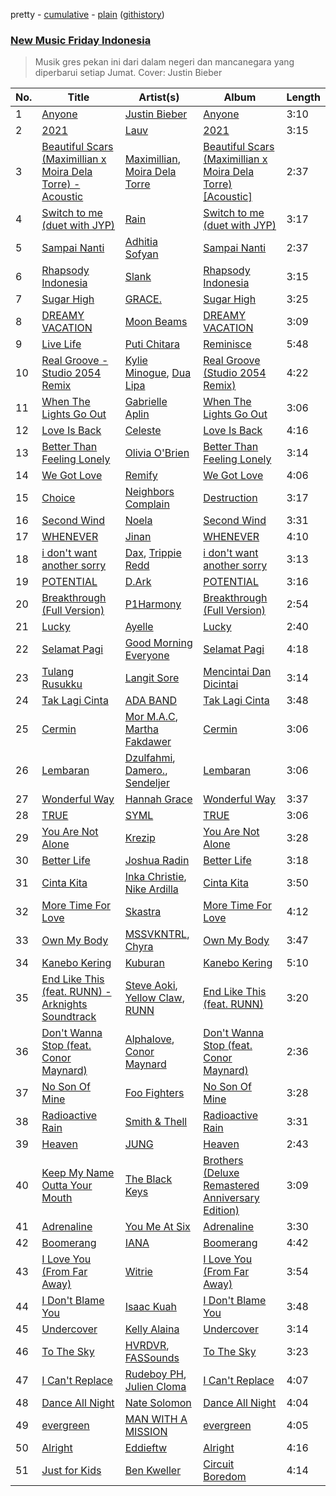 pretty - [cumulative](https://github.com/mackorone/spotify-playlist-archive/blob/master/playlists/cumulative/New%20Music%20Friday%20Indonesia.md) - [plain](https://github.com/mackorone/spotify-playlist-archive/blob/master/playlists/plain/37i9dQZF1DX8vAahjzdXGC) ([githistory](https://github.githistory.xyz/mackorone/spotify-playlist-archive/blob/master/playlists/plain/37i9dQZF1DX8vAahjzdXGC))

### [New Music Friday Indonesia](https://open.spotify.com/playlist/37i9dQZF1DX8vAahjzdXGC)

> Musik gres pekan ini dari dalam negeri dan mancanegara yang diperbarui setiap Jumat. Cover: Justin Bieber

| No. | Title | Artist(s) | Album | Length |
|---|---|---|---|---|
| 1 | [Anyone](https://open.spotify.com/track/31qCy5ZaophVA81wtlwLc4) | [Justin Bieber](https://open.spotify.com/artist/1uNFoZAHBGtllmzznpCI3s) | [Anyone](https://open.spotify.com/album/51kijm0sjZz0yOa3kVBPUU) | 3:10 |
| 2 | [2021](https://open.spotify.com/track/5DlXq40tjFwd3SFp55AfKp) | [Lauv](https://open.spotify.com/artist/5JZ7CnR6gTvEMKX4g70Amv) | [2021](https://open.spotify.com/album/0wsQ9WVVhr3P9xZBEgdaPG) | 3:15 |
| 3 | [Beautiful Scars (Maximillian x Moira Dela Torre) - Acoustic](https://open.spotify.com/track/2vcDl2SLudnltyDEos3v6E) | [Maximillian](https://open.spotify.com/artist/2Q9c6ETFOkDDTy53U7DIgr), [Moira Dela Torre](https://open.spotify.com/artist/0rZRTXEmmPmx6gt92tBqIc) | [Beautiful Scars (Maximillian x Moira Dela Torre) [Acoustic]](https://open.spotify.com/album/3w21pYIhQWUtUcNfyoYiba) | 2:37 |
| 4 | [Switch to me (duet with JYP)](https://open.spotify.com/track/1LjhBbl5MvGz2rYcz5Fhgm) | [Rain](https://open.spotify.com/artist/5L4EafeXwZ0stGuPtGr5Tz) | [Switch to me (duet with JYP)](https://open.spotify.com/album/3XnNc5DV6LdZODUjV3YJVp) | 3:17 |
| 5 | [Sampai Nanti](https://open.spotify.com/track/4W4TQGLJQW3jojMQZQKsDo) | [Adhitia Sofyan](https://open.spotify.com/artist/3UlOKNAlGyi7POSE9kyhfR) | [Sampai Nanti](https://open.spotify.com/album/1ZjWJrSAWE2z3uXCC5bbe8) | 2:37 |
| 6 | [Rhapsody Indonesia](https://open.spotify.com/track/7oCa0A0EOosLaloD0TGYaP) | [Slank](https://open.spotify.com/artist/7FD5lGpmOvZeKY0Ziw0hf9) | [Rhapsody Indonesia](https://open.spotify.com/album/6EIRhIjf3L75EYcl4nlYic) | 3:15 |
| 7 | [Sugar High](https://open.spotify.com/track/4kxvZQphY6GoRbtmqBMhqE) | [GRACE.](https://open.spotify.com/artist/4RwYJRHnB3zCks3x2u3qHv) | [Sugar High](https://open.spotify.com/album/0Zy8jxZXmjO5gi48lDdmPx) | 3:25 |
| 8 | [DREAMY VACATION](https://open.spotify.com/track/1tDdrfjlhpqL8eSifeExBU) | [Moon Beams](https://open.spotify.com/artist/4QiflCEVJoiRvKOMGk0mFI) | [DREAMY VACATION](https://open.spotify.com/album/7n2ThsZwrtjq5FkJntJ56j) | 3:09 |
| 9 | [Live Life](https://open.spotify.com/track/00R2IGNuz4Oni5XcpffIua) | [Puti Chitara](https://open.spotify.com/artist/12H87FnJ2Wp1MBFWAgs77M) | [Reminisce](https://open.spotify.com/album/5PBM27kE0TmcOKRFZl57kZ) | 5:48 |
| 10 | [Real Groove - Studio 2054 Remix](https://open.spotify.com/track/3MySeyJCAKyPkTRvlvq7gm) | [Kylie Minogue](https://open.spotify.com/artist/4RVnAU35WRWra6OZ3CbbMA), [Dua Lipa](https://open.spotify.com/artist/6M2wZ9GZgrQXHCFfjv46we) | [Real Groove (Studio 2054 Remix)](https://open.spotify.com/album/0z0lPmTXhkoyF1RyIAkGHm) | 4:22 |
| 11 | [When The Lights Go Out](https://open.spotify.com/track/2h3tbYCmuY6C2FM2GbAg2K) | [Gabrielle Aplin](https://open.spotify.com/artist/3w6zswp5THsSKYLICUbDTZ) | [When The Lights Go Out](https://open.spotify.com/album/65DJbbYsBRS0IK0KhZG4kv) | 3:06 |
| 12 | [Love Is Back](https://open.spotify.com/track/2xAffWASC4yddor8wW037Z) | [Celeste](https://open.spotify.com/artist/49HlOY4gkHqsYG9GCuhkcc) | [Love Is Back](https://open.spotify.com/album/5SzPWTx8cNuBeIpuo21bPk) | 4:16 |
| 13 | [Better Than Feeling Lonely](https://open.spotify.com/track/0n1SCmuSFEqRQxXvlxCNBy) | [Olivia O'Brien](https://open.spotify.com/artist/1QRj3hoop9Mv5VvHQkwPEp) | [Better Than Feeling Lonely](https://open.spotify.com/album/1QaMPJQkIa89q1DcrZHilW) | 3:14 |
| 14 | [We Got Love](https://open.spotify.com/track/2mKczZHOc29OI9KZpaQ2md) | [Remify](https://open.spotify.com/artist/4bykHO1lwZV9vBXbqQTaMH) | [We Got Love](https://open.spotify.com/album/2P4f2Bli7CD1O9k2OgbY00) | 4:06 |
| 15 | [Choice](https://open.spotify.com/track/1xEluMQoCwQ28KJU34SB9F) | [Neighbors Complain](https://open.spotify.com/artist/20bloSpXKTBtyHo7iYcitT) | [Destruction](https://open.spotify.com/album/0HpNQHG4WostySHEH5psNs) | 3:17 |
| 16 | [Second Wind](https://open.spotify.com/track/55kOvvIy3Txpv1TFPY5RV4) | [Noela](https://open.spotify.com/artist/6j2y0HtdO9FdiBW5UsrTTG) | [Second Wind](https://open.spotify.com/album/33lApGvWqcfOurScFaSyvR) | 3:31 |
| 17 | [WHENEVER](https://open.spotify.com/track/0fGByfnMB5X2RksfTsCcpy) | [Jinan](https://open.spotify.com/artist/0BCK8dKHWITYcDo06Fuxth) | [WHENEVER](https://open.spotify.com/album/2Te3aPhzjoJKKmwT7czt87) | 4:10 |
| 18 | [i don't want another sorry](https://open.spotify.com/track/1AZkaqWjrlH9TjF2HQE4ZS) | [Dax](https://open.spotify.com/artist/5icKdCmMhNMYoAzVBAWt39), [Trippie Redd](https://open.spotify.com/artist/6Xgp2XMz1fhVYe7i6yNAax) | [i don't want another sorry](https://open.spotify.com/album/2CGroLuG5E6uw9djGDAyAE) | 3:13 |
| 19 | [POTENTIAL](https://open.spotify.com/track/4Tbg8QyhWnNXTh8bPWoALA) | [D.Ark](https://open.spotify.com/artist/2UaheMCNCnN1CrrnZnmh3j) | [POTENTIAL](https://open.spotify.com/album/2Hzm8y4UWKU3pBeYP9BUtE) | 3:16 |
| 20 | [Breakthrough (Full Version)](https://open.spotify.com/track/7MmR8iBd5RDdmWVMvhaQiB) | [P1Harmony](https://open.spotify.com/artist/3JjvsPeGMbDJqsphe2z8xU) | [Breakthrough (Full Version)](https://open.spotify.com/album/2viVp8kngUjK6oNiOz46sV) | 2:54 |
| 21 | [Lucky](https://open.spotify.com/track/7c0P7P9Ik1lAxVCE2EZn9l) | [Ayelle](https://open.spotify.com/artist/5aNJpeK3hUdPY9orfExdOF) | [Lucky](https://open.spotify.com/album/2FPmRiP8pfKoDH5VmB7bYs) | 2:40 |
| 22 | [Selamat Pagi](https://open.spotify.com/track/1H3VngPMuqs5PaJUitIx1h) | [Good Morning Everyone](https://open.spotify.com/artist/6HyZoYVf8K9abFPxwhJcbK) | [Selamat Pagi](https://open.spotify.com/album/5esxPiqMZQ8X9oQYjrHUjd) | 4:18 |
| 23 | [Tulang Rusukku](https://open.spotify.com/track/0slVAqDBHF4U56o6CIs2C4) | [Langit Sore](https://open.spotify.com/artist/2p8EGJCCavN09PyTOKY9Lj) | [Mencintai Dan Dicintai](https://open.spotify.com/album/7tIqTyjNdsu5TrBCgIJ2F1) | 3:14 |
| 24 | [Tak Lagi Cinta](https://open.spotify.com/track/6BW8NzHPohcVNiYcU9HfoP) | [ADA BAND](https://open.spotify.com/artist/17tKxzyzyYXDuJdZ5rfnPd) | [Tak Lagi Cinta](https://open.spotify.com/album/0k8RI9nautxhgpJ2D2tSIV) | 3:48 |
| 25 | [Cermin](https://open.spotify.com/track/77uaEVGVNUiBiJq79FAUKz) | [Mor M.A.C](https://open.spotify.com/artist/7bvhAv1D7WAmKISSbTGnIu), [Martha Fakdawer](https://open.spotify.com/artist/30H2ddKcS6euMD2b84VjHE) | [Cermin](https://open.spotify.com/album/1na4P4fMdE0wTl56nFrgst) | 3:06 |
| 26 | [Lembaran](https://open.spotify.com/track/0ofjKl38v0I3mVwAUGWXW5) | [Dzulfahmi](https://open.spotify.com/artist/3e07AHzXnSbfuIBc6IHNio), [Damero.](https://open.spotify.com/artist/5VOoDwt06adOAXAGIORMnW), [Sendeljer](https://open.spotify.com/artist/1hyYTNEzuEA4Z3BkVwCdtC) | [Lembaran](https://open.spotify.com/album/39acJzQi68r83kDxBpZc4c) | 3:06 |
| 27 | [Wonderful Way](https://open.spotify.com/track/4EkMrpbGOij6XmUSRhpqve) | [Hannah Grace](https://open.spotify.com/artist/597GQ9dmhOQoBfqmfQINKB) | [Wonderful Way](https://open.spotify.com/album/3xq5PEUWRyKppW9owtCTiU) | 3:37 |
| 28 | [TRUE](https://open.spotify.com/track/6yTPTrSHy0JH67cEA75mmx) | [SYML](https://open.spotify.com/artist/6AyATGg7mDgBlZ4N5uNog0) | [TRUE](https://open.spotify.com/album/75kaBbdAUYVEZfYJPatLym) | 3:06 |
| 29 | [You Are Not Alone](https://open.spotify.com/track/0LLc1wJdpQMpgMKCF8y2TF) | [Krezip](https://open.spotify.com/artist/0ZLfGbfO9xjpfna1pN8BeX) | [You Are Not Alone](https://open.spotify.com/album/6dRPKSUv4bXPTthz9aB47E) | 3:28 |
| 30 | [Better Life](https://open.spotify.com/track/0yWlZJ1erf2mRS2jMdPGTl) | [Joshua Radin](https://open.spotify.com/artist/7omzannyG2lfDqP5xyZo34) | [Better Life](https://open.spotify.com/album/70VkaY33Cd39zMeyLn2yVL) | 3:18 |
| 31 | [Cinta Kita](https://open.spotify.com/track/6aOLkAEABB4Wx9bT9cEMif) | [Inka Christie](https://open.spotify.com/artist/07ghkzGGEQ7Luq905lZi4i), [Nike Ardilla](https://open.spotify.com/artist/1JuelnhfAFnrPRqGk2wH2j) | [Cinta Kita](https://open.spotify.com/album/7bGj9qnWwtelabc6WRVz4V) | 3:50 |
| 32 | [More Time For Love](https://open.spotify.com/track/3sEkgIqn6Xh3vtfHlG9otu) | [Skastra](https://open.spotify.com/artist/29sYgtFF2sRAVbzZ64rbkB) | [More Time For Love](https://open.spotify.com/album/2Sg78lq1ziBPNLLn9JZKXY) | 4:12 |
| 33 | [Own My Body](https://open.spotify.com/track/3gQnLTTP7Gom6oLUuc57uB) | [MSSVKNTRL](https://open.spotify.com/artist/2MYovMJboJOmKx5tfYcoaQ), [Chyra](https://open.spotify.com/artist/0O6GiRrnADewkp91ELz39s) | [Own My Body](https://open.spotify.com/album/6XHOBWoexOqv32YPUgNLg2) | 3:47 |
| 34 | [Kanebo Kering](https://open.spotify.com/track/1Rt8AA3ly7I5ph2acACjKq) | [Kuburan](https://open.spotify.com/artist/7GuqVpODs8wCyUXNDCLhkb) | [Kanebo Kering](https://open.spotify.com/album/6hMuA8rbi6kpkhKSvM1TSp) | 5:10 |
| 35 | [End Like This (feat. RUNN) - Arknights Soundtrack](https://open.spotify.com/track/6ExQ3wt9pDp0xdU7QbG49s) | [Steve Aoki](https://open.spotify.com/artist/77AiFEVeAVj2ORpC85QVJs), [Yellow Claw](https://open.spotify.com/artist/47z7ZrgFoBvVpCnElCE3Zh), [RUNN](https://open.spotify.com/artist/3l0H4QNiYYNdIsnZ4JgJAg) | [End Like This (feat. RUNN)](https://open.spotify.com/album/0HkpzXn2NufnzW91z4j1XK) | 3:20 |
| 36 | [Don't Wanna Stop (feat. Conor Maynard)](https://open.spotify.com/track/725u2wCoy8kDmyAckV72Br) | [Alphalove](https://open.spotify.com/artist/4G59kHVfufDsMkwVr5pb2R), [Conor Maynard](https://open.spotify.com/artist/6mU8ucezzms5I2kNH6HNlu) | [Don't Wanna Stop (feat. Conor Maynard)](https://open.spotify.com/album/2JoOuHWI3FX6tWyyc9hOMA) | 2:36 |
| 37 | [No Son Of Mine](https://open.spotify.com/track/2Un5sxsgnFBxiIDV0KdfMn) | [Foo Fighters](https://open.spotify.com/artist/7jy3rLJdDQY21OgRLCZ9sD) | [No Son Of Mine](https://open.spotify.com/album/01i0x7uM52GS3UxHk1FLO6) | 3:28 |
| 38 | [Radioactive Rain](https://open.spotify.com/track/2MPkM6BASRAxetDtmG9xHo) | [Smith & Thell](https://open.spotify.com/artist/1ZrBGJWLL8NiAjgNifCy90) | [Radioactive Rain](https://open.spotify.com/album/3Rq4ccDxBiquN4CmJ7c0iZ) | 3:31 |
| 39 | [Heaven](https://open.spotify.com/track/3CcLpDsFbuzzbR7ZTgvdpu) | [JUNG](https://open.spotify.com/artist/1OHba9a2SK2KcJmJgkGQZO) | [Heaven](https://open.spotify.com/album/2DzBrh8QLRW6mebYo0I6iw) | 2:43 |
| 40 | [Keep My Name Outta Your Mouth](https://open.spotify.com/track/5Wwn5ZvR49xBY3yvmeWp9c) | [The Black Keys](https://open.spotify.com/artist/7mnBLXK823vNxN3UWB7Gfz) | [Brothers (Deluxe Remastered Anniversary Edition)](https://open.spotify.com/album/7lhJVTvqL3QbwGN12QLiVj) | 3:09 |
| 41 | [Adrenaline](https://open.spotify.com/track/29PHjd3lImwA6U5mizZbde) | [You Me At Six](https://open.spotify.com/artist/1kNQXvepPjaPgUfeDAF2h6) | [Adrenaline](https://open.spotify.com/album/2OEOyIC7abjuh39fyYTtLM) | 3:30 |
| 42 | [Boomerang](https://open.spotify.com/track/7MnF2Ixe8XtW4DBvQct6v6) | [IANA](https://open.spotify.com/artist/6faA2DorFdL9KKsXsbrdau) | [Boomerang](https://open.spotify.com/album/1JDakGHXpblUBCbD53987Z) | 4:42 |
| 43 | [I Love You (From Far Away)](https://open.spotify.com/track/4CLFbd0lGv4fOoEAw2Mp8C) | [Witrie](https://open.spotify.com/artist/7n9cpXqXN5XaSIsBiMboWO) | [I Love You (From Far Away)](https://open.spotify.com/album/1CfC6oBB6kZMYpVY8O2sXO) | 3:54 |
| 44 | [I Don't Blame You](https://open.spotify.com/track/33p6zAK0qE7GAFNcZ2082H) | [Isaac Kuah](https://open.spotify.com/artist/0TnMOHZATyRMoz4u2Mgucu) | [I Don't Blame You](https://open.spotify.com/album/16ztSTJ7OEtkDGV4Oqt6jj) | 3:48 |
| 45 | [Undercover](https://open.spotify.com/track/55rRJIsBziTz1fzGNU13Qc) | [Kelly Alaina](https://open.spotify.com/artist/0ywrgbyvKEFCQBSQuQANzq) | [Undercover](https://open.spotify.com/album/0QKGzueDQG84DKVy2II6Xl) | 3:14 |
| 46 | [To The Sky](https://open.spotify.com/track/3ibeWmPJ0soC2HI8Dpr0kZ) | [HVRDVR](https://open.spotify.com/artist/3QrEqSL8YW8yaqMOk9o9DX), [FASSounds](https://open.spotify.com/artist/4Zg0XlpXyAa4TJVSzVNfZF) | [To The Sky](https://open.spotify.com/album/2zeXD1YmaSGrNVpuWsbj4F) | 3:23 |
| 47 | [I Can't Replace](https://open.spotify.com/track/0nOJ0P80l9lwMBvXakfbtO) | [Rudeboy PH](https://open.spotify.com/artist/4Bm1ZZV6bA27mP66WjdV8J), [Julien Cloma](https://open.spotify.com/artist/5f7rTvOz7Cx3VYLBvfqSDU) | [I Can't Replace](https://open.spotify.com/album/6ZOCqjsCfAwxEfc3EFJJ0I) | 4:07 |
| 48 | [Dance All Night](https://open.spotify.com/track/7KcezBl2AbG06tCwPY0S8u) | [Nate Solomon](https://open.spotify.com/artist/5rI0Hp84e30UWzpfeXc44O) | [Dance All Night](https://open.spotify.com/album/320UiZtrzY3Qxr3gNqv5zI) | 4:04 |
| 49 | [evergreen](https://open.spotify.com/track/6ljaCTqeAahWoxZnXB1OMA) | [MAN WITH A MISSION](https://open.spotify.com/artist/3NTbOmzlj2cL86XFuDVFvZ) | [evergreen](https://open.spotify.com/album/0B9b83Ib1gPVAwyBMdDdmN) | 4:05 |
| 50 | [Alright](https://open.spotify.com/track/4nVgOGX15VS4udoUilvyHQ) | [Eddieftw](https://open.spotify.com/artist/44bOADKiQkXQvTwqOfU0Rq) | [Alright](https://open.spotify.com/album/2uq0HOEjLGzCyAiBG8LxJ3) | 4:16 |
| 51 | [Just for Kids](https://open.spotify.com/track/1YPJd19g01FhelmGq0BTQF) | [Ben Kweller](https://open.spotify.com/artist/7bhMBjjQhgPX0q9S4Ajncn) | [Circuit Boredom](https://open.spotify.com/album/0EM8U2ypriUxAIijMzrq9R) | 4:14 |